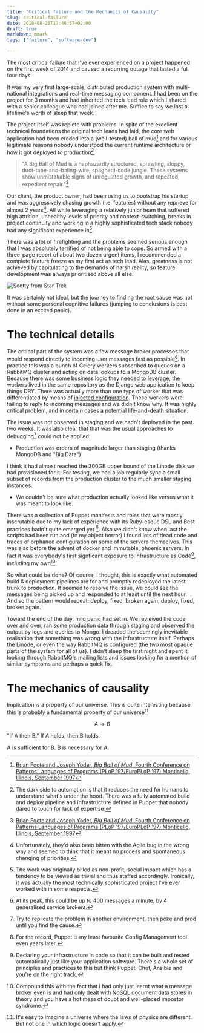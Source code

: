 ```yaml
---
title: "Critical failure and the Mechanics of Causality"
slug: critical-failure
date: 2018-08-28T17:46:57+02:00
draft: true
markdown: mmark
tags: ["failure", "software-dev"]

---
```


The most critical failure that I've ever experienced on a project happened on
the first week of 2014 and caused a recurring outage that lasted a full four
days.

It was my very first large-scale, distributed production system with
multi-national integrations and real-time messaging component. I had been on
the project for 3 months and had inherited the tech lead role which I shared
with a senior colleague who had joined after me. Suffice to say we lost a
lifetime's worth of sleep that week. 

The project itself was replete with problems. In spite of the excellent
technical foundations the original tech leads had laid, the core web
application had been eroded into a (well-tested) ball of mud[^mud] and for
various legitimate reasons nobody understood the current runtime architecture
or how it got deployed to production[^automation].

> "A Big Ball of Mud is a haphazardly structured, sprawling, sloppy,
> duct-tape-and-baling-wire, spaghetti-code jungle. These systems show
> unmistakable signs of unregulated growth, and repeated, expedient
> repair."[^mud]

Our client, the product owner, had been using us to bootstrap his startup and
was aggressively chasing growth (i.e. features) without any reprieve for almost
2 years[^agile]. All while leveraging a relatively junior team that suffered
high attrition, unhealthy levels of priority and context-switching, breaks in
project continuity and working in a highly sophisticated tech stack nobody had
any significant experience in[^nonprofit]. 

There was a lot of firefighting and the problems seemed serious enough that I
was absolutely terrified of not being able to cope. So armed with a three-page
report of about two dozen urgent items, I recommended a complete feature freeze
as my first act as tech lead.  Alas, greatness is not achieved by capitulating
to the demands of harsh reality, so feature development was always prioritised
above all else.

![Scotty from Star Trek](https://i.imgflip.com/1rojys.jpg#c)

It was certainly not ideal, but the journey to finding the root cause was not
without some personal cognitive failures (jumping to conclusions is best done
in an excited panic).

# The technical details
The critical part of the system was a few message broker processes that would
respond directly to incoming user messages fast as possible[^brokers]. In
practice this was a bunch of Celery workers subscribed to queues on a RabbitMQ
cluster and acting on data lookups to a MongoDB cluster. Because there was some
business logic they needed to leverage, the workers lived in the same
repository as the Django web application to keep things DRY. There was actually
more than one type of worker that was differentiated by means of [injected
configuration](https://12factor.net/config). These workers were failing to
reply to incoming messages and we didn't know why. It was highly critical
problem, and in certain cases a potential life-and-death situation.

The issue was not observed in staging and we hadn't deployed in the past two
weeks. It was also clear that that was the usual approaches to debugging[^debugging] could not be applied:

* Production was orders of magnitude larger than staging (thanks MongoDB and
  "Big Data")

I think it had almost reached the 300GB upper bound of the
Linode disk we had provisioned for it. For testing, we had a job regularly sync
a small subset of records from the production cluster to the much smaller
staging instances.

* We couldn't be sure what production actually looked like versus what it was meant to look like. 

There was a collection of Puppet manifests and roles that were mostly
inscrutable due to my lack of experience with its Ruby-esque DSL and Best
practices hadn't quite emerged yet [^puppet]. Also we didn't know when last the
scripts had been run and (to my abject horror) I found lots of dead code and
traces of orphaned configuration on some of the servers themselves. This was
also before the advent of docker and immutable, phoenix servers. In fact it was
everybody's first signficant exposure to Infrastructure as Code[^iac],
including my own[^impostor]. 

So what could be done? Of course, I thought, this is exactly what automated
build & deployment pipelines are for and promptly redeployed the latest trunk
to production. It seemed to resolve the issue, we could see the messages being
picked up and responded to at least until the next hour. And so the pattern
would repeat: deploy, fixed, broken again, deploy, fixed, broken again.

Toward the end of the day, mild panic had set in. We reviewed the code over and
over, ran some production data through staging and observed the output by logs
and queries to Mongo. I dreaded the seemingly inevitable realisation that
something was wrong with the infrastructure itself. Perhaps the Linode, or even
the way RabbitMQ is configured (the two most opaque parts of the system for all
of us). I didn't sleep the first night and spent it looking through RabbitMQ's mailing lists and issues looking for a mention of similar symptoms and perhaps a quick fix.

# The mechanics of causality

Implication is a property of our universe. This is quite interesting because this is probably a fundamental property of our universe[^imagine]

$$ A \rightarrow{} B$$

"If A then B."
If A holds, then B holds.

A is sufficient for B.
B is necessary for A.

[^mud]: [Brian Foote and Joseph Yoder, _Big Ball of Mud_. Fourth Conference on Patterns Languages of Programs (PLoP '97/EuroPLoP '97) Monticello, Illinois, September 1997](http://laputan.org/mud/)

[^automation]: The dark side to automation is that it reduces the need for humans to understand what's under the hood. There was a fully automated build and deploy pipeline and infrastructure defined in Puppet that nobody dared to touch for lack of expertise.

[^nonprofit]: The work was originally billed as non-profit, social impact which has a tendency to be viewed as trivial and thus staffed accordingly. Ironically, it was actually the most technically sophisticated project I've ever worked with in some respects.

[^agile]: Unfortunately, they'd also been bitten with the Agile bug in the wrong way and seemed to think that it meant no process and spontaneous changing of priorities.

[^brokers]: At its peak, this could be up to 400 messages a minute, by 4 generalised service brokers.

[^life-death]: I'm not comfortable sharing but those of you who know me can ask about it in person.

[^debugging]: Try to replicate the problem in another environment, then poke and prod until you find the cause.

[^iac]: Declaring your infrastructure in code so that it can be built and tested automatically just like your application software. There's a whole set of principles and practices to this but think Puppet, Chef, Ansible and you're on the right track.

[^puppet]: For the record, Puppet is my least favourite Config Management tool even years later.

[^impostor]: Compound this with the fact that I had only just learnt what
a message broker even is and had only dealt with NoSQL document data stores in
theory and you have a hot mess of doubt and well-placed impostor syndrome.

[^imagine]: It's easy to imagine a universe where the laws of physics are different. But not one in which logic doesn't apply.
